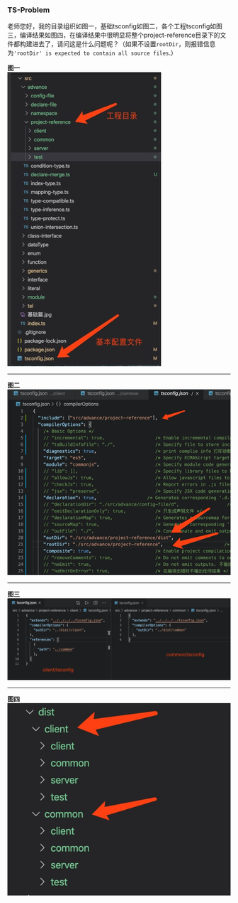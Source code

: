 ### TS-Problem

老师您好，我的目录组织如图一，基础tsconfig如图二，各个工程tsconfig如图三，编译结果如图四，在编译结果中很明显将整个project-reference目录下的文件都构建进去了，请问这是什么问题呢？（如果不设置`rootDir`，则报错信息为`'rootDir' is expected to contain all source files`.）

**图一**   
![图一](./images/image1)

---

**图二**   
![图二](./images/image2)

---

**图三**   
![图三](./images/image3)

---

**图四**   
![图四](./images/image4)
